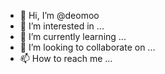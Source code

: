 - 👋 Hi, I’m @deomoo
- 👀 I’m interested in ...
- 🌱 I’m currently learning ...
- 💞️ I’m looking to collaborate on ...
- 📫 How to reach me ...

<!---
deomoo/deomoo is a ✨ special ✨ repository because its `README.md` (this file) appears on your GitHub profile.
You can click the Preview link to take a look at your changes.
--->
